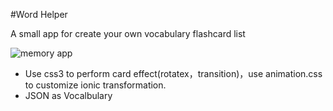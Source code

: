#Word Helper

A small app for create your own vocabulary flashcard list

![memory app](http://dota666.com/img/word-app.gif)

* Use css3 to perform card effect(rotatex，transition)，use animation.css to customize ionic transformation.
* JSON as Vocalbulary
